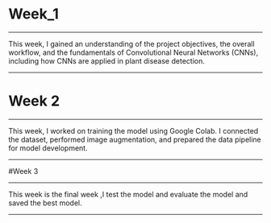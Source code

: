 # Week_1
************************************************************************
This week, I gained an understanding of the project objectives, the overall workflow, and the fundamentals of Convolutional Neural Networks (CNNs), including how CNNs are applied in plant disease detection.
************************************************************************
# Week 2
************************************************************************
This week, I worked on training the model using Google Colab. I connected the dataset, performed image augmentation, and prepared the data pipeline for model development.
*************************************************************************
#Week 3
*************************************************************************
This week is the final week ,I test the model and evaluate the model and saved the best model.
*************************************************************************




